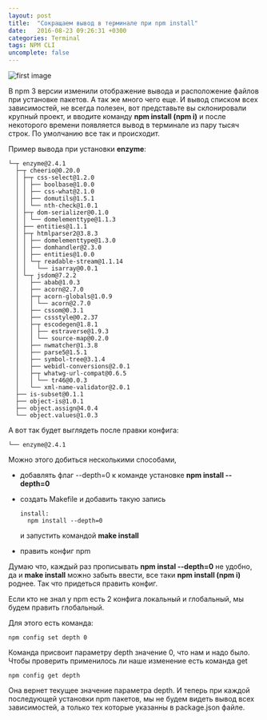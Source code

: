 ```yaml
---
layout: post
title:  "Сокращаем вывод в терминале при npm install"
date:   2016-08-23 09:26:31 +0300
categories: Terminal
tags: NPM CLI
uncomplete: false
---
```


![first image](https://docs.docker.com/v1.8/installation/images/mac-success.png)

В npm 3 версии изменили отображение вывода и расположение файлов при установке пакетов. А так же много чего еще. И вывод списком всех зависимостей, не всегда полезен, вот представьте вы склонировали крупный проект, и вводите команду **npm install (npm i)** и после некоторого времени появляется вывод в терминале из пару тысяч строк. По умолчанию все так и происходит. 

Пример вывода при установки **enzyme**:

```
└─┬ enzyme@2.4.1
  ├─┬ cheerio@0.20.0
  │ ├─┬ css-select@1.2.0
  │ │ ├── boolbase@1.0.0
  │ │ ├── css-what@2.1.0
  │ │ ├── domutils@1.5.1
  │ │ └── nth-check@1.0.1
  │ ├─┬ dom-serializer@0.1.0
  │ │ └── domelementtype@1.1.3
  │ ├── entities@1.1.1
  │ ├─┬ htmlparser2@3.8.3
  │ │ ├── domelementtype@1.3.0
  │ │ ├── domhandler@2.3.0
  │ │ ├── entities@1.0.0
  │ │ └─┬ readable-stream@1.1.14
  │ │   └── isarray@0.0.1
  │ └─┬ jsdom@7.2.2
  │   ├── abab@1.0.3
  │   ├── acorn@2.7.0
  │   ├─┬ acorn-globals@1.0.9
  │   │ └── acorn@2.7.0
  │   ├── cssom@0.3.1
  │   ├── cssstyle@0.2.37
  │   ├─┬ escodegen@1.8.1
  │   │ ├── estraverse@1.9.3
  │   │ └── source-map@0.2.0
  │   ├── nwmatcher@1.3.8
  │   ├── parse5@1.5.1
  │   ├── symbol-tree@3.1.4
  │   ├── webidl-conversions@2.0.1
  │   ├─┬ whatwg-url-compat@0.6.5
  │   │ └── tr46@0.0.3
  │   └── xml-name-validator@2.0.1
  ├── is-subset@0.1.1
  ├── object-is@1.0.1
  ├── object.assign@4.0.4
  └── object.values@1.0.3
```

А вот так будет выглядеть после правки конфига:

```
└── enzyme@2.4.1
```

Можно этого добиться несколькими способами, 

- добавлять флаг --depth=0 к команде установке **npm install  --depth=0**

- создать Makefile и добавить такую запись

  ```
  install:
    npm install --depth=0
  ```

  и запустить командой **make install**

- править конфиг npm

Думаю что, каждый раз прописывать **npm instal  --depth=0** не удобно, да и **make install** можно забыть ввести, все таки **npm install (npm i)** роднее. Так что придеться править конфиг.

Если кто не знал у npm есть 2 конфига локальный и глобальный, мы будем править глобальный.

Для этого есть команда:

```
npm config set depth 0
```

Команда присвоит параметру depth значение 0, что нам и надо было. Чтобы проверить применилось ли наше изменение есть команда get

```
npm config get depth
```

Она вернет текущее значение параметра depth. И теперь при каждой последующей установки npm пакетов, мы не будем видеть вывод всех зависимостей, а только тех которые указанны в package.json файле. 
